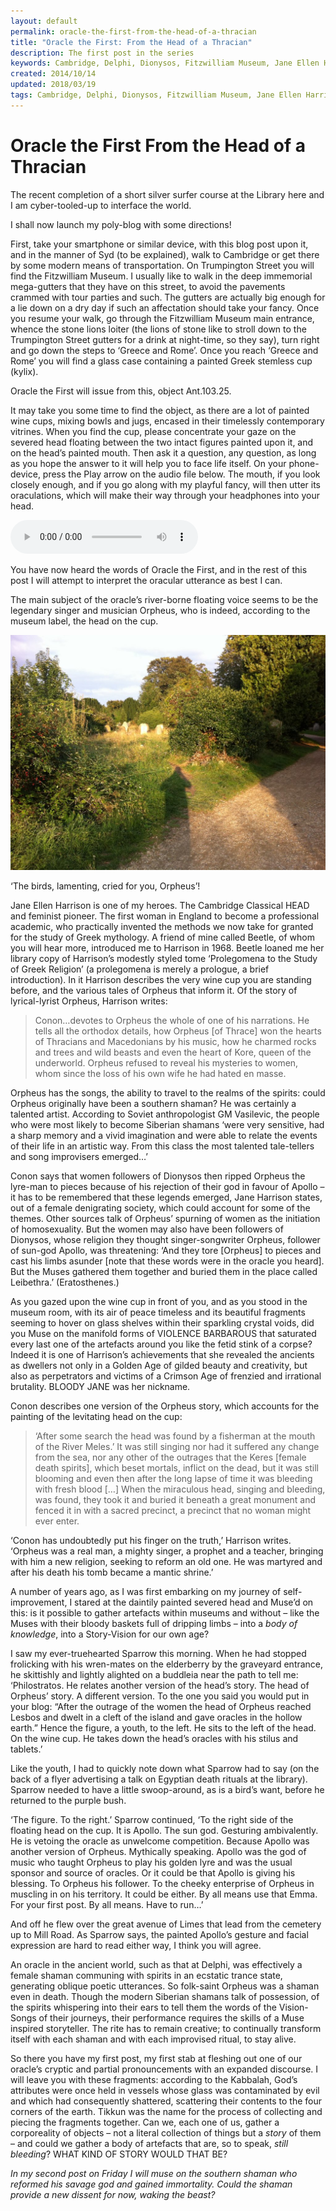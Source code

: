 ```yaml
---
layout: default
permalink: oracle-the-first-from-the-head-of-a-thracian
title: "Oracle the First: From the Head of a Thracian"
description: The first post in the series
keywords: Cambridge, Delphi, Dionysos, Fitzwilliam Museum, Jane Ellen Harrison, music, oracle, Orpheus, shamanism	
created: 2014/10/14
updated: 2018/03/19
tags: Cambridge, Delphi, Dionysos, Fitzwilliam Museum, Jane Ellen Harrison, music, oracle, Orpheus, shamanism
---
```


Oracle the First From the Head of a Thracian
============================================

The recent completion of a short silver surfer course at the Library here and I am cyber-tooled-up to interface the world.

I shall now launch my poly-blog with some directions!

First, take your smartphone or similar device, with this blog post upon it, and in the manner of Syd (to be explained), 
walk to Cambridge or get there by some modern means of transportation. On Trumpington Street you will find the Fitzwilliam 
Museum. I usually like to walk in the deep immemorial mega-gutters that they have on this street, to avoid the pavements 
crammed with tour parties and such. The gutters are actually big enough for a lie down on a dry day if such an affectation 
should take your fancy. Once you resume your walk, go through the Fitzwilliam Museum main entrance, whence the stone 
lions loiter (the lions of stone like to stroll down to the Trumpington Street gutters for a drink at night-time, so 
they say), turn right and go down the steps to ‘Greece and Rome’. Once you reach ‘Greece and Rome’ you will find a 
glass case containing a painted Greek stemless cup (kylix).

Oracle the First will issue from this, object Ant.103.25.

It may take you some time to find the object, as there are a lot of painted wine cups, mixing bowls and jugs, encased 
in their timelessly contemporary vitrines. When you find the cup, please concentrate your gaze on the severed head 
floating between the two intact figures painted upon it, and on the head’s painted mouth. Then ask it a question, any 
question, as long as you hope the answer to it will help you to face life itself. On your phone-device, press the Play 
arrow on the audio file below. The mouth, if you look closely enough, and if you go along with my playful fancy, will 
then utter its oraculations, which will make their way through your headphones into your head.

<audio controls="controls">
    <source type="audio/mpeg" src="/uploads/2017/07/One.mp3" />
     [/uploads/2017/07/One.mp3](/uploads/2017/07/One.mp3)
</audio>

You have now heard the words of Oracle the First, and in the rest of this post I will attempt to interpret the oracular 
utterance as best I can.

The main subject of the oracle’s river-borne floating voice seems to be the legendary singer and musician Orpheus, who
 is indeed, according to the museum label, the head on the cup.

[![](/uploads/2018/03/IMG_0551-1024x765.jpg)](/uploads/2018/03/IMG_0551.jpg)

‘The birds, lamenting, cried for you, Orpheus’!

Jane Ellen Harrison is one of my heroes. The Cambridge Classical HEAD and feminist pioneer. The first woman in England 
to become a professional academic, who practically invented the methods we now take for granted for the study of Greek 
mythology. A friend of mine called Beetle, of whom you will hear more, introduced me to Harrison in 1968. Beetle loaned 
me her library copy of Harrison’s modestly styled tome ‘Prolegomena to the Study of Greek Religion’ (a prolegomena is 
merely a prologue, a brief introduction). In it Harrison describes the very wine cup you are standing before, and the 
various tales of Orpheus that inform it. Of the story of lyrical-lyrist Orpheus, Harrison writes:

> Conon…devotes to Orpheus the whole of one of his narrations. He tells all the orthodox details, how Orpheus \[of Thrace\] 
won the hearts of Thracians and Macedonians by his music, how he charmed rocks and trees and wild beasts and even the heart 
of Kore, queen of the underworld. Orpheus refused to reveal his mysteries to women, whom since the loss of his own wife he 
had hated en masse.

Orpheus has the songs, the ability to travel to the realms of the spirits: could Orpheus originally have been a southern 
shaman? He was certainly a talented artist. According to Soviet anthropologist GM Vasilevic, the people who were most 
likely to become Siberian shamans ‘were very sensitive, had a sharp memory and a vivid imagination and were able to relate 
the events of their life in an artistic way. From this class the most talented tale-tellers and song improvisers emerged…’

Conon says that women followers of Dionysos then ripped Orpheus the lyre-man to pieces because of his rejection of their 
god in favour of Apollo – it has to be remembered that these legends emerged, Jane Harrison states, out of a female 
denigrating society, which could account for some of the themes. Other sources talk of Orpheus’ spurning of women as 
the initiation of homosexuality. But the women may also have been followers of Dionysos, whose religion they thought 
singer-songwriter Orpheus, follower of sun-god Apollo, was threatening: ‘And they tore \[Orpheus\] to pieces and cast his 
limbs asunder \[note that these words were in the oracle you heard\]. But the Muses gathered them together and buried 
them in the place called Leibethra.’ (Eratosthenes.)

As you gazed upon the wine cup in front of you, and as you stood in the museum room, with its air of peace timeless and 
its beautiful fragments seeming to hover on glass shelves within their sparkling crystal voids, did you Muse on the 
manifold forms of VIOLENCE BARBAROUS that saturated every last one of the artefacts around you like the fetid stink of a 
corpse? Indeed it is one of Harrison’s achievements that she revealed the ancients as dwellers not only in a Golden Age 
of gilded beauty and creativity, but also as perpetrators and victims of a Crimson Age of frenzied and irrational brutality. 
BLOODY JANE was her nickname.

Conon describes one version of the Orpheus story, which accounts for the painting of the levitating head on the cup:

> ‘After some search the head was found by a fisherman at the mouth of the River Meles.’ It was still singing nor had it 
suffered any change from the sea, nor any other of the outrages that the Keres \[female death spirits\], which beset 
mortals, inflict on the dead, but it was still blooming and even then after the long lapse of time it was bleeding with 
fresh blood \[…\] When the miraculous head, singing and bleeding, was found, they took it and buried it beneath a great 
monument and fenced it in with a sacred precinct, a precinct that no woman might ever enter.

‘Conon has undoubtedly put his finger on the truth,’ Harrison writes. ‘Orpheus was a real man, a mighty singer, a prophet 
and a teacher, bringing with him a new religion, seeking to reform an old one. He was martyred and after his death his tomb 
became a mantic shrine.’

A number of years ago, as I was first embarking on my journey of self-improvement, I stared at the daintily painted 
severed head and Muse’d on this: is it possible to gather artefacts within museums and without – like the Muses with 
their bloody baskets full of dripping limbs – into a _body of knowledge_, into a Story-Vision for our own age?

I saw my ever-truehearted Sparrow this morning. When he had stopped frolicking with his wren-mates on the elderberry by 
the graveyard entrance, he skittishly and lightly alighted on a buddleia near the path to tell me: ‘Philostratos. He 
relates another version of the head’s story. The head of Orpheus’ story. A different version. To the one you said you 
would put in your blog: “After the outrage of the women the head of Orpheus reached Lesbos and dwelt in a cleft of the 
island and gave oracles in the hollow earth.” Hence the figure, a youth, to the left. He sits to the left of the head. 
On the wine cup. He takes down the head’s oracles with his stilus and tablets.’

Like the youth, I had to quickly note down what Sparrow had to say (on the back of a flyer advertising a talk on Egyptian 
death rituals at the library). Sparrow needed to have a little swoop-around, as is a bird’s want, before he returned to 
the purple bush.

‘The figure. To the right.’ Sparrow continued, ‘To the right side of the floating head on the cup. It is Apollo. The sun
god. Gesturing ambivalently. He is vetoing the oracle as unwelcome competition. Because Apollo was another version of 
Orpheus. Mythically speaking. Apollo was the god of music who taught Orpheus to play his golden lyre and was the usual
sponsor and source of oracles. Or it could be that Apollo is giving his blessing. To Orpheus his follower. To the cheeky 
enterprise of Orpheus in muscling in on his territory. It could be either. By all means use that Emma. For your first 
post. By all means. Have to run…’

And off he flew over the great avenue of Limes that lead from the cemetery up to Mill Road. As Sparrow says, the painted 
Apollo’s gesture and facial expression are hard to read either way, I think you will agree.

An oracle in the ancient world, such as that at Delphi, was effectively a female shaman communing with spirits in an 
ecstatic trance state, generating oblique poetic utterances. So folk-saint Orpheus was a shaman even in death. Though 
the modern Siberian shamans talk of possession, of the spirits whispering into their ears to tell them the words of the 
Vision-Songs of their journeys, their performance requires the skills of a Muse inspired storyteller. The rite has to 
remain creative; to continually transform itself with each shaman and with each improvised ritual, to stay alive.

So there you have my first post, my first stab at fleshing out one of our oracle’s cryptic and partial pronouncements 
with an expanded discourse. I will leave you with these fragments: according to the Kabbalah, God’s attributes were once 
held in vessels whose glass was contaminated by evil and which had consequently shattered, scattering their contents to 
the four corners of the earth. Tikkun was the name for the process of collecting and piecing the fragments together. Can 
we, each one of us, gather a corporeality of objects – not a literal collection of things but a _story_ of them – and 
could we gather a body of artefacts that are, so to speak, _still bleeding_? WHAT KIND OF STORY WOULD THAT BE?

_In my second post on Friday I will muse on the southern shaman who reformed his savage god and gained immortality. 
Could the shaman provide a new dissent for now, waking the beast?_